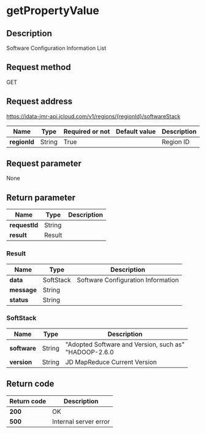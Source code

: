 # getPropertyValue


## Description
Software Configuration Information List

## Request method
GET

## Request address
https://idata-jmr-api.jcloud.com/v1/regions/{regionId}/softwareStack

|Name|Type|Required or not|Default value|Description|
|---|---|---|---|---|
|**regionId**|String|True||Region ID|

## Request parameter
None


## Return parameter
|Name|Type|Description|
|---|---|---|
|**requestId**|String||
|**result**|Result||


### Result
|Name|Type|Description|
|---|---|---|
|**data**|SoftStack|Software Configuration Information|
|**message**|String||
|**status**|String||
### SoftStack
|Name|Type|Description|
|---|---|---|
|**software**|String|"Adopted Software and Version, such as"<br>"HADOOP-2.6.0|HIVE-1.2.1|SPARK-2.0.0|ALLUXIO-1.0.1|ZOOKEEPER-3.4.5|ZEPPELIN-0.6.1"<br>|
|**version**|String|JD MapReduce Current Version|

## Return code
|Return code|Description|
|---|---|
|**200**|OK|
|**500**|Internal server error|
